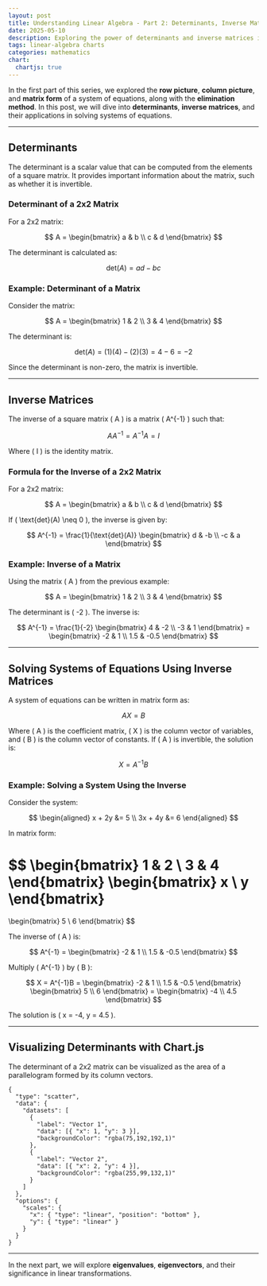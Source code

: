 ```yaml
---
layout: post
title: Understanding Linear Algebra - Part 2: Determinants, Inverse Matrices, and Applications
date: 2025-05-10
description: Exploring the power of determinants and inverse matrices in solving systems of equations.
tags: linear-algebra charts
categories: mathematics
chart:
  chartjs: true
---
```


In the first part of this series, we explored the **row picture**, **column picture**, and **matrix form** of a system of equations, along with the **elimination method**. In this post, we will dive into **determinants**, **inverse matrices**, and their applications in solving systems of equations.

---

## Determinants

The determinant is a scalar value that can be computed from the elements of a square matrix. It provides important information about the matrix, such as whether it is invertible.

### Determinant of a 2x2 Matrix

For a 2x2 matrix:

$$
A = \begin{bmatrix}
a & b \\
c & d
\end{bmatrix}
$$

The determinant is calculated as:

$$
\text{det}(A) = ad - bc
$$

### Example: Determinant of a Matrix

Consider the matrix:

$$
A = \begin{bmatrix}
1 & 2 \\
3 & 4
\end{bmatrix}
$$

The determinant is:

$$
\text{det}(A) = (1)(4) - (2)(3) = 4 - 6 = -2
$$

Since the determinant is non-zero, the matrix is invertible.

---

## Inverse Matrices

The inverse of a square matrix \( A \) is a matrix \( A^{-1} \) such that:

$$
A A^{-1} = A^{-1} A = I
$$

Where \( I \) is the identity matrix.

### Formula for the Inverse of a 2x2 Matrix

For a 2x2 matrix:

$$
A = \begin{bmatrix}
a & b \\
c & d
\end{bmatrix}
$$

If \( \text{det}(A) \neq 0 \), the inverse is given by:

$$
A^{-1} = \frac{1}{\text{det}(A)} \begin{bmatrix}
d & -b \\
-c & a
\end{bmatrix}
$$

### Example: Inverse of a Matrix

Using the matrix \( A \) from the previous example:

$$
A = \begin{bmatrix}
1 & 2 \\
3 & 4
\end{bmatrix}
$$

The determinant is \( -2 \). The inverse is:

$$
A^{-1} = \frac{1}{-2} \begin{bmatrix}
4 & -2 \\
-3 & 1
\end{bmatrix}
= \begin{bmatrix}
-2 & 1 \\
1.5 & -0.5
\end{bmatrix}
$$

---

## Solving Systems of Equations Using Inverse Matrices

A system of equations can be written in matrix form as:

$$
AX = B
$$

Where \( A \) is the coefficient matrix, \( X \) is the column vector of variables, and \( B \) is the column vector of constants. If \( A \) is invertible, the solution is:

$$
X = A^{-1}B
$$

### Example: Solving a System Using the Inverse

Consider the system:

$$
\begin{aligned}
x + 2y &= 5 \\
3x + 4y &= 6
\end{aligned}
$$

In matrix form:

$$
\begin{bmatrix}
1 & 2 \\
3 & 4
\end{bmatrix}
\begin{bmatrix}
x \\
y
\end{bmatrix}
=
\begin{bmatrix}
5 \\
6
\end{bmatrix}
$$

The inverse of \( A \) is:

$$
A^{-1} = \begin{bmatrix}
-2 & 1 \\
1.5 & -0.5
\end{bmatrix}
$$

Multiply \( A^{-1} \) by \( B \):

$$
X = A^{-1}B = \begin{bmatrix}
-2 & 1 \\
1.5 & -0.5
\end{bmatrix}
\begin{bmatrix}
5 \\
6
\end{bmatrix}
= \begin{bmatrix}
-4 \\
4.5
\end{bmatrix}
$$

The solution is \( x = -4, y = 4.5 \).

---

## Visualizing Determinants with Chart.js

The determinant of a 2x2 matrix can be visualized as the area of a parallelogram formed by its column vectors.

```chartjs
{
  "type": "scatter",
  "data": {
    "datasets": [
      {
        "label": "Vector 1",
        "data": [{ "x": 1, "y": 3 }],
        "backgroundColor": "rgba(75,192,192,1)"
      },
      {
        "label": "Vector 2",
        "data": [{ "x": 2, "y": 4 }],
        "backgroundColor": "rgba(255,99,132,1)"
      }
    ]
  },
  "options": {
    "scales": {
      "x": { "type": "linear", "position": "bottom" },
      "y": { "type": "linear" }
    }
  }
}
```

---

In the next part, we will explore **eigenvalues**, **eigenvectors**, and their significance in linear transformations.